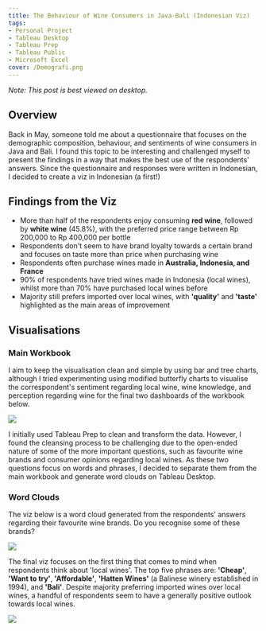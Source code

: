 ```yaml
---
title: The Behaviour of Wine Consumers in Java-Bali (Indonesian Viz)
tags: 
- Personal Project
- Tableau Desktop
- Tableau Prep
- Tableau Public
- Microsoft Excel
cover: /Demografi.png
---
```

*Note: This post is best viewed on desktop.*

## Overview
Back in May, someone told me about a questionnaire that focuses on the demographic composition, behaviour, and sentiments of wine consumers in Java and Bali. I found this topic to be interesting and challenged myself to present the findings in a way that makes the best use of the respondents' answers. Since the questionnaire and responses were written in Indonesian, I decided to create a viz in Indonesian (a first!)

## Findings from the Viz
* More than half of the respondents enjoy consuming **red wine**, followed by **white wine** (45.8%), with the preferred price range between Rp 200,000 to Rp 400,000 per bottle
* Respondents don't seem to have brand loyalty towards a certain brand and focuses on taste more than price when purchasing wine
* Respondents often purchase wines made in **Australia, Indonesia, and France**
* 90% of respondents have tried wines made in Indonesia (local wines), whilst more than 70% have purchased local wines before
* Majority still prefers imported over local wines, with **'quality'** and **'taste'** highlighted as the main areas of improvement

## Visualisations
### Main Workbook
I aim to keep the visualisation clean and simple by using bar and tree charts, although I tried experimenting using modified butterfly charts to visualise the correspondent's sentiment regarding local wine, wine knowledge, and perception regarding wine for the final two dashboards of the workbook below.

<div class='tableauPlaceholder' id='viz1635843678775' style='position: relative'><noscript><a href='#'>
  <img alt=' ' src='https:&#47;&#47;public.tableau.com&#47;static&#47;images&#47;Pe&#47;PerilakuKonsumenIndonesianViz_16343684397670&#47;Demografi&#47;1_rss.png' style='border: none' />
</a>
</noscript>
<object class='tableauViz'  style='display:none;'>
  <param name='host_url' value='https%3A%2F%2Fpublic.tableau.com%2F' /> 
  <param name='embed_code_version' value='3' /> 
  <param name='site_root' value='' />
  <param name='name' value='PerilakuKonsumenIndonesianViz_16343684397670&#47;Demografi' />
  <param name='tabs' value='yes' />
  <param name='toolbar' value='no' />
  <param name='display_count' value='yes' />
  <param name='language' value='en-GB' />
  <param name="dataDetails" value="no" />
  <param name="alerts" value="no" />
  <param name="showShareOptions" value="false" />
  <param name="subscriptions" value="no" />
  
</object>
</div>                
<script type='text/javascript'>                    
var divElement = document.getElementById('viz1635843678775');                    
  var vizElement = divElement.getElementsByTagName('object')[0];                    
  if ( divElement.offsetWidth > 800 ) { vizElement.style.width='1000px';vizElement.style.height='850px';} else if ( divElement.offsetWidth > 500 ) { vizElement.style.width='1000px';vizElement.style.height='850px';} else { vizElement.style.width='100%';vizElement.style.height='2000px';}                     
  var scriptElement = document.createElement('script');                    
  scriptElement.src = 'https://public.tableau.com/javascripts/api/viz_v1.js';                    
  vizElement.parentNode.insertBefore(scriptElement, vizElement);                
</script>

I initially used Tableau Prep to clean and transform the data. However, I found the cleansing process to be challenging due to the open-ended nature of some of the more important questions, such as favourite wine brands and consumer opinions regarding local wines. As these two questions focus on words and phrases, I decided to separate them from the main workbook and generate word clouds on Tableau Desktop.

### Word Clouds
The viz below is a word cloud generated from the respondents' answers regarding their favourite wine brands. Do you recognise some of these brands?

<div class='tableauPlaceholder' id='viz1635909419951' style='position: relative'><noscript><a href='#'>
  <img alt=' ' src='https:&#47;&#47;public.tableau.com&#47;static&#47;images&#47;Wi&#47;WineQuestionnaire-MerkWineFavorit&#47;Dashboard1&#47;1_rss.png' style='border: none' />
</a>
</noscript>
<object class='tableauViz'  style='display:none;'>
  <param name='host_url' value='https%3A%2F%2Fpublic.tableau.com%2F' /> 
  <param name='embed_code_version' value='3' /> 
  <param name='site_root' value='' />
  <param name='name' value='WineQuestionnaire-MerkWineFavorit&#47;Dashboard1' />
  <param name='tabs' value='no' />
  <param name='static_image' value='https:&#47;&#47;public.tableau.com&#47;static&#47;images&#47;Wi&#47;WineQuestionnaire-MerkWineFavorit&#47;Dashboard1&#47;1.png' /> 
  <param name='toolbar' value='no' />
  <param name='display_count' value='yes' />
  <param name='language' value='en-GB' />
  <param name="dataDetails" value="no" />
  <param name="alerts" value="no" />
  <param name="showShareOptions" value="false" />
  <param name="subscriptions" value="no" />
</object>
</div>                

<script type='text/javascript'>                    
var divElement = document.getElementById('viz1635909419951');                    
  var vizElement = divElement.getElementsByTagName('object')[0];                    
  if ( divElement.offsetWidth > 800 ) { vizElement.style.width='800px';vizElement.style.height='827px';} 
  else if ( divElement.offsetWidth > 500 ) { vizElement.style.width='800px';vizElement.style.height='827px';} 
  else { vizElement.style.width='100%';vizElement.style.height='727px';}                     
  var scriptElement = document.createElement('script');                    
  scriptElement.src = 'https://public.tableau.com/javascripts/api/viz_v1.js';                    
  vizElement.parentNode.insertBefore(scriptElement, vizElement);                
</script>

The final viz focuses on the first thing that comes to mind when respondents think about 'local wines'. The top five phrases are: **'Cheap'**, **'Want to try'**, **'Affordable'**, **'Hatten Wines'** (a Balinese winery established in 1994), and **'Bali'**. Despite majority preferring imported wines over local wines, a handful of respondents seem to have a generally positive outlook towards local wines.

<div class='tableauPlaceholder' id='viz1635910813718' style='position: relative'><noscript><a href='#'>
  <img alt=' ' src='https:&#47;&#47;public.tableau.com&#47;static&#47;images&#47;Wi&#47;WineQuestionnaire-WordCloud&#47;WordCloud&#47;1_rss.png' style='border: none' />
</a>
</noscript>
<object class='tableauViz'  style='display:none;'>
  <param name='host_url' value='https%3A%2F%2Fpublic.tableau.com%2F' /> 
  <param name='embed_code_version' value='3' /> 
  <param name='site_root' value='' />
  <param name='name' value='WineQuestionnaire-WordCloud&#47;WordCloud' />
  <param name='tabs' value='yes' />
  <param name='static_image' value='https:&#47;&#47;public.tableau.com&#47;static&#47;images&#47;Wi&#47;WineQuestionnaire-WordCloud&#47;WordCloud&#47;1.png' /> 
  <param name='toolbar' value='no' />
  <param name='display_count' value='yes' />
  <param name='language' value='en-GB' />
  <param name="dataDetails" value="no" />
  <param name="alerts" value="no" />
  <param name="showShareOptions" value="false" />
  <param name="subscriptions" value="no" />
</object>
</div>                

<script type='text/javascript'>                    
var divElement = document.getElementById('viz1635910813718');                    
  var vizElement = divElement.getElementsByTagName('object')[0];                    
  if ( divElement.offsetWidth > 800 ) { vizElement.style.width='800px';vizElement.style.height='850px';} 
  else if ( divElement.offsetWidth > 500 ) { vizElement.style.width='800px';vizElement.style.height='850px';} 
  else { vizElement.style.width='100%';vizElement.style.height='750px';}                     
  var scriptElement = document.createElement('script');                    
  scriptElement.src = 'https://public.tableau.com/javascripts/api/viz_v1.js';                    vizElement.parentNode.insertBefore(scriptElement, vizElement);                
</script>